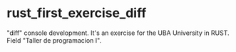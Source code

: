 # rust_first_exercise_diff
"diff" console development. It's an exercise for the UBA University in RUST. Field "Taller de programacion I".
